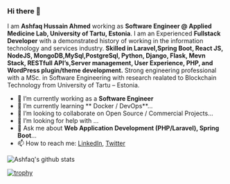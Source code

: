 ### Hi there 👋

I am **Ashfaq Hussain Ahmed** working as **Software Engineer @ Applied Medicine Lab, University of Tartu, Estonia**. I am an Experienced **Fullstack Developer** with a demonstrated history of working in the information technology and services industry. **Skilled in Laravel,Spring Boot, React JS, NodeJS, MongoDB,MySql,PostgreSql, Python, Django, Flask, Mevn Stack, RESTfull API’s,Server management, User Experience, PHP, and WordPress plugin/theme development.** Strong engineering professional with a MSc. in Software Engineering with research realated to Blockchain Technology from University of Tartu – Estonia.

- 🔭 I’m currently working as a **Software Engineer**
- 🌱 I’m currently learning ** Docker / DevOps**...
- 👯 I’m looking to collaborate on Open Source / Commercial Projects...
- 🤔 I’m looking for help with ...
- 💬 Ask me about **Web Application Development (PHP/Laravel), Spring Boot**...
- 📫 How to reach me: 
    [LinkedIn](https://www.linkedin.com/in/ashfaqhahmed/), [Twitter](https://twitter.com/ashfaq8495)


![Ashfaq's github stats](https://github-readme-stats.vercel.app/api?username=ashfaqshuvo007&show_icons=true&hide_border=true)

[![trophy](https://github-profile-trophy.vercel.app/?username=ashfaqshuvo007)](https://github.com/ashfaqshuvo007/github-profile-trophy)
